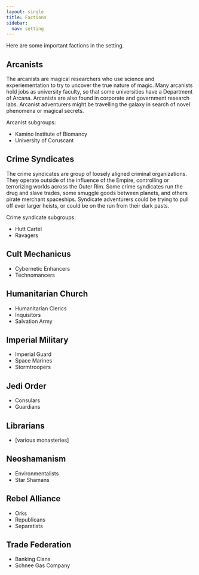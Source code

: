 ```yaml
---
layout: single
title: Factions
sidebar:
  nav: setting
---
```


Here are some important factions in the setting.

## Arcanists

The arcanists are magical researchers who use science and experiementation to try to uncover the true nature of magic. Many arcanists hold jobs as university faculty, so that some universities have a Department of Arcana. Arcanists are also found in corporate and government research labs. Arcanist adventurers might be travelling the galaxy in search of novel phenomena or magical secrets.

Arcanist subgroups:
* Kamino Institute of Biomancy
* University of Coruscant

## Crime Syndicates

The crime syndicates are group of loosely aligned criminal organizations. They operate outside of the influence of the Empire, controlling or terrorizing worlds across the Outer Rim. Some crime syndicates run the drug and slave trades, some smuggle goods between planets, and others pirate merchant spaceships. Syndicate adventurers could be trying to pull off ever larger heists, or could be on the run from their dark pasts.

Crime syndicate subgroups:
* Hutt Cartel
* Ravagers

## Cult Mechanicus

* Cybernetic Enhancers
* Technomancers

## Humanitarian Church

* Humanitarian Clerics
* Inquisitors
* Salvation Army

## Imperial Military

* Imperial Guard
* Space Marines
* Stormtroopers

## Jedi Order

* Consulars
* Guardians

## Librarians

* [various monasteries]

## Neoshamanism

* Environmentalists
* Star Shamans

## Rebel Alliance

* Orks
* Republicans
* Separatists

## Trade Federation

* Banking Clans
* Schnee Gas Company
